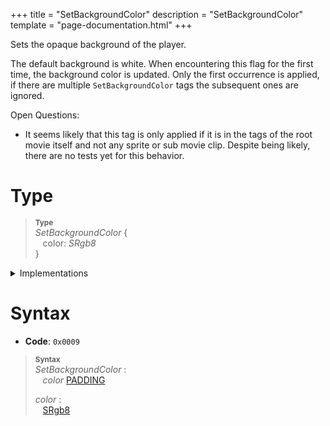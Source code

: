 +++
title = "SetBackgroundColor"
description = "SetBackgroundColor"
template = "page-documentation.html"
+++

Sets the opaque background of the player.

The default background is white. When encountering this flag for the first time,
the background color is updated. Only the first occurrence is applied, if there
are multiple `SetBackgroundColor` tags the subsequent ones are ignored.

Open Questions:
- It seems likely that this tag is only applied if it is in the tags of the root
movie itself and not any sprite or sub movie clip. Despite being likely, there
are no tests yet for this behavior.

# Type

> **<sup>Type</sup>**\
> _SetBackgroundColor_ {\
> &nbsp;&nbsp; color: _SRgb8_\
> }

<details>
<summary>
Implementations
</summary>

- [Rust](https://docs.rs/swf-types/0.10.0/swf_types/tags/struct.SetBackgroundColor.html)
- [TypeScript](https://github.com/open-flash/swf-types/blob/master/ts/src/lib/tags/set-background-color.ts)

</details>

# Syntax

- **Code**: `0x0009`

> **<sup>Syntax</sup>**\
> _SetBackgroundColor_ :\
> &nbsp;&nbsp; _color_ [PADDING][PADDING]
>
> _color_ :\
> &nbsp;&nbsp; [SRgb8]

[SRgb8]: @/documentation/swf/base.md#s-rgb8
[PADDING]: @/documentation/swf/primitives.md#padding
